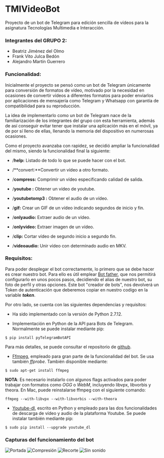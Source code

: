 # TMIVideoBot

Proyecto de un bot de Telegram para edición sencilla de vídeos para la asignatura Tecnologías Multimedia e Interacción.

### Integrantes del GRUPO 2:

* Beatriz Jiménez del Olmo
* Frank Vito Julca Bedón
* Alejandro Martín Guerrero

### Funcionalidad:
Inicialmente el proyecto se pensó como un bot de Telegram únicamente para conversión de formatos de vídeo, motivado por la necesidad en ocasiones de convertir vídeos a diferentes formatos para poder enviarlos por aplicaciones de mensajería como Telegram y Whatsapp con garantía de compatibilidad para su reproducción.

La idea de implementarlo como un bot de Telegram nace de la familiarización de los integrantes del grupo con esta herramienta, además de así conseguir evitar tener que instalar una aplicación más en el móvil, ya de por sí lleno de ellas, llenando la memoria del dispositivo en numerosas ocasiones.

Como el proyecto avanzaba con rapidez, se decidió ampliar la funcionalidad del mismo, siendo la funcionalidad final la siguiente:

-  /**help:** Listado de todo lo que se puede hacer con el bot.
 
 - /**convert:**Convertir un vídeo a otro formato.
 
 - /**compress:** Comprimir un vídeo especificando calidad de salida.
 
 - /**youtube <url> :** Obtener un vídeo de youtube.
 
 - /**youtubetomp3 <url>:** Obtener el audio de un vídeo.
 
 - /**gif:** Crear un GIF de un vídeo indicando segundos de inicio y fin.
 
-  /**onlyaudio:** Extraer audio de un vídeo.
 
 - /**onlyvideo:** Extraer imagen de un vídeo.
 
 - /**clip:** Cortar vídeo de segundo inicio a segundo fin.
 
 - /**videoaudio:** Unir vídeo con determinado audio en  MKV.
 
 
### Requisitos:

Para poder desplegar el bot correctamente, lo primero que se debe hacer es crear nuestro bot.  Para ello es útil emplear [Bot father](https://telegram.me/botfather), que nos permitirá configurarlo en unos pocos pasos, decidiendo el alias de nuestro bot, su foto de perfil y otras opciones. Este bot "creador de bots", nos devolverá un Token de autenticación que deberemos copiar en nuestro codigo en la variable ***token***.

Por otro lado, se cuenta con las siguientes dependencias y requisitos:

* Ha sido implementado con la versión de Python 2.7.12.

* Implementación en Python de la API para Bots de Telegram. Normalmente se puede instalar mediante pip:
```
$ pip install pyTelegramBotAPI
```

Para más detalles, se puede consultar el repositorio de [github](https://github.com/eternnoir/pyTelegramBotAPI). 

* [Ffmpeg](http://ffmpeg.org/download.html), empleado para gran parte de la funcionalidad del bot. Se usa también *ffprobe*.
También disponible mediante:
```
$ sudo apt-get install ffmpeg
```

**NOTA**:  Es necesario instalarlo con algunos flags activados para poder trabajar con formatos como *OGG* o *WebM*, incluyendo libvpx, libvorbis  y theora.
En Mac, puede reinstalarse ffmpeg con el siguiente comando:
```
ffmpeg --with-libvpx --with-libvorbis --with-theora

```


* [Youtube-dl](http://rg3.github.io/youtube-dl/), escrito en Python y empleado para las dos funcionalidades de descarga de vídeo y audio de la plataforma Youtube.
Se puede instalar también mediante pip:
```
$ sudo pip install --upgrade youtube_dl
```

### Capturas del funcionamiento del bot
 
![Portada](./images/portada.jpg)
![Compresión](./images/comprimir.jpg)
![Recorte](./images/clip.jpg)
![Sin sonido](./images/onlyvideo.jpg)
